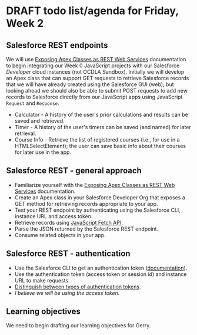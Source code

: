 
# DRAFT todo list/agenda for Friday, Week 2

## Salesforce REST endpoints
We will use [Exposing Apex Classes as REST Web Services](https://developer.salesforce.com/docs/atlas.en-us.apexcode.meta/apexcode/apex_rest.htm) documentation to begin integrating our Week 0 JavaScript projects with our Salesforce _Developer_ cloud instances (not OCDLA Sandbox).  Initially we will develop an Apex class that can support GET requests to retrieve Salesforce records that we will have already created using the Salesforce GUI (web); but looking ahead we should also be able to submit POST requests to add new records to Salesforce directly from our JavaScript apps using JavaScript <code>Request</code> and <code>Response</code>. 
* Calculator - A history of the user's prior calculations and results can be saved and retrieved.
* Timer - A history of the user's timers can be saved (and named) for later retrieval.
* Course Info - Retrieve the list of registered courses (i.e., for use in a HTMLSelectElement); the user can save basic info about their courses for later use in the app.

## Salesforce REST - general approach
* Familiarize yourself with the [Exposing Apex Classes as REST Web Services](https://developer.salesforce.com/docs/atlas.en-us.apexcode.meta/apexcode/apex_rest.htm) documentation.
* Create an Apex class in your Salesforce Developer Org that exposes a GET method for retrieving records appropriate to your app.
* Test your REST endpoint by authenticating using the Salesforce CLI, instance URL and access token.
* Retrieve records using [JavaScript Fetch API](https://developer.mozilla.org/en-US/docs/Web/API/Fetch_API).
* Parse the JSON returned by the Salesforce REST endpoint.
* Consume related objects in your app.

## Salesforce REST - authentication
* Use the Salesforce CLI to get an authentication token ([documentation](https://developer.salesforce.com/docs/atlas.en-us.api_rest.meta/api_rest/quickstart_oauth.htm)).
* Use the authentication token (access token or session id) and instance URL to make requests.
* [Distinguish between types of authentication tokens](https://salesforce.stackexchange.com/questions/18565/security-token-vs-session-id-vs-access-token#:~:text=Session%20ID%20values%20are%20valid,Refresh%20Token%20if%20granted%20permission.).
* _I believe we will be using the access token_.


## Learning objectives
We need to begin drafting our learning objectives for Gerry.
